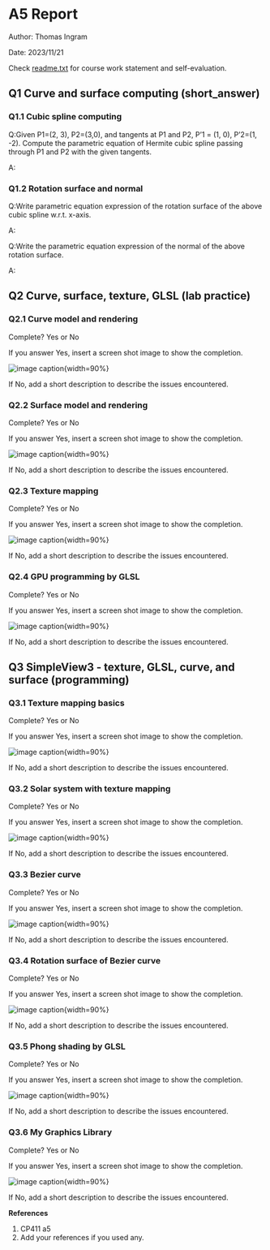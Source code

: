 # A5 Report

Author: Thomas Ingram 

Date: 2023/11/21

Check [readme.txt](readme.txt) for course work statement and self-evaluation. 
  
## Q1 Curve and surface computing (short_answer)


### Q1.1 Cubic spline computing
Q:Given P1=(2, 3), P2=(3,0), and tangents at P1 and P2, P’1 = (1, 0), P’2=(1, -2). Compute the parametric equation of Hermite cubic spline passing through P1 and P2 with the given tangents.

A:

### Q1.2 Rotation surface and normal
Q:Write parametric equation expression of the rotation surface of the above cubic spline w.r.t. x-axis.

A:

Q:Write the parametric equation expression of the normal of the above rotation surface.

A:

## Q2 Curve, surface, texture, GLSL (lab practice)


### Q2.1 Curve model and rendering 

Complete? Yes or No 

If you answer Yes, insert a screen shot image to show the completion.

![image caption](images/demo.png){width=90%}

If No,  add a short description to describe the issues encountered.

### Q2.2 Surface model and rendering 

Complete? Yes or No 

If you answer Yes, insert a screen shot image to show the completion.

![image caption](images/demo.png){width=90%}

If No,  add a short description to describe the issues encountered.

### Q2.3 Texture mapping 

Complete? Yes or No 

If you answer Yes, insert a screen shot image to show the completion.

![image caption](images/demo.png){width=90%}

If No,  add a short description to describe the issues encountered.

### Q2.4 GPU programming by GLSL 

Complete? Yes or No 

If you answer Yes, insert a screen shot image to show the completion.

![image caption](images/demo.png){width=90%}

If No,  add a short description to describe the issues encountered.


## Q3 SimpleView3 - texture, GLSL, curve, and surface (programming)


### Q3.1 Texture mapping basics

Complete? Yes or No 

If you answer Yes, insert a screen shot image to show the completion.

![image caption](images/demo.png){width=90%}

If No,  add a short description to describe the issues encountered.


### Q3.2 Solar system with texture mapping

Complete? Yes or No 

If you answer Yes, insert a screen shot image to show the completion.

![image caption](images/demo.png){width=90%}

If No,  add a short description to describe the issues encountered.


### Q3.3 Bezier curve

Complete? Yes or No 

If you answer Yes, insert a screen shot image to show the completion.

![image caption](images/demo.png){width=90%}

If No,  add a short description to describe the issues encountered.


### Q3.4 Rotation surface of Bezier curve

Complete? Yes or No 

If you answer Yes, insert a screen shot image to show the completion.

![image caption](images/demo.png){width=90%}

If No,  add a short description to describe the issues encountered.


### Q3.5 Phong shading by GLSL

Complete? Yes or No 

If you answer Yes, insert a screen shot image to show the completion.

![image caption](images/demo.png){width=90%}

If No,  add a short description to describe the issues encountered.


### Q3.6 My Graphics Library

Complete? Yes or No 

If you answer Yes, insert a screen shot image to show the completion.

![image caption](images/demo.png){width=90%}

If No,  add a short description to describe the issues encountered.




**References**

1. CP411 a5
2. Add your references if you used any. 
